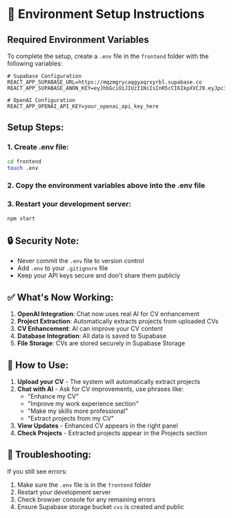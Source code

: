 # 🔧 Environment Setup Instructions

## Required Environment Variables

To complete the setup, create a `.env` file in the `frontend` folder with the following variables:

```env
# Supabase Configuration
REACT_APP_SUPABASE_URL=https://mqzmgrycaqgyaqrxyrbl.supabase.co
REACT_APP_SUPABASE_ANON_KEY=eyJhbGciOiJIUzI1NiIsInR5cCI6IkpXVCJ9.eyJpc3MiOiJzdXBhYmFzZSIsInJlZiI6Im1xem1ncnljYXFneWFxcnh5cmJsIiwicm9sZSI6ImFub24iLCJpYXQiOjE3MzY1NjU1MDMsImV4cCI6MjA1MjE0MTUwM30.W_kdBbOUyh3k9S8ks3uD8iI7KJyQjcD2R8M2JgLMCk8

# OpenAI Configuration
REACT_APP_OPENAI_API_KEY=your_openai_api_key_here
```

## Setup Steps:

### 1. Create .env file:
```bash
cd frontend
touch .env
```

### 2. Copy the environment variables above into the .env file

### 3. Restart your development server:
```bash
npm start
```

## 🔒 Security Note:
- Never commit the `.env` file to version control
- Add `.env` to your `.gitignore` file
- Keep your API keys secure and don't share them publicly

## ✅ What's Now Working:

1. **OpenAI Integration**: Chat now uses real AI for CV enhancement
2. **Project Extraction**: Automatically extracts projects from uploaded CVs
3. **CV Enhancement**: AI can improve your CV content
4. **Database Integration**: All data is saved to Supabase
5. **File Storage**: CVs are stored securely in Supabase Storage

## 🎯 How to Use:

1. **Upload your CV** - The system will automatically extract projects
2. **Chat with AI** - Ask for CV improvements, use phrases like:
   - "Enhance my CV"
   - "Improve my work experience section"
   - "Make my skills more professional"
   - "Extract projects from my CV"
3. **View Updates** - Enhanced CV appears in the right panel
4. **Check Projects** - Extracted projects appear in the Projects section

## 🐛 Troubleshooting:

If you still see errors:
1. Make sure the `.env` file is in the `frontend` folder
2. Restart your development server
3. Check browser console for any remaining errors
4. Ensure Supabase storage bucket `cvs` is created and public 